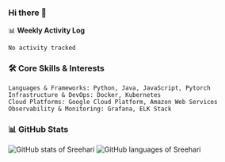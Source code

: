### Hi there 👋

📊 __Weekly Activity Log__
<!--START_SECTION:waka-->
```text
No activity tracked
```
<!--END_SECTION:waka-->

### 🛠️ __Core Skills & Interests__
```
Languages & Frameworks: Python, Java, JavaScript, Pytorch
Infrastructure & DevOps: Docker, Kubernetes  
Cloud Platforms: Google Cloud Platform, Amazon Web Services
Observability & Monitoring: Grafana, ELK Stack
```

### 📊 __GitHub Stats__

<p>
  <img src="https://raw.githubusercontent.com/SREEHARI-M-S/github-stats-transparent/a040096dee7c51d27c619311f00a790d125f42a9/generated/overview.svg" alt="GitHub stats of Sreehari" /> 
  <img src="https://raw.githubusercontent.com/SREEHARI-M-S/github-stats-transparent/a040096dee7c51d27c619311f00a790d125f42a9/generated/languages.svg" alt="GitHub languages of Sreehari" />
</p>
